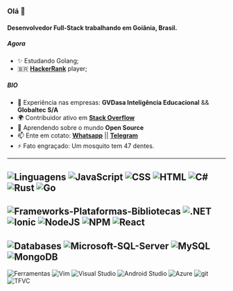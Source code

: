 ### Olá 👋

#### Desenvolvedor Full-Stack trabalhando em Goiânia, Brasil.

##### Agora

- ✨ Estudando Golang;
- 🇧🇷 **[HackerRank](https://www.hackerrank.com/lucasquin)** player; 

##### BIO

- 🏢 Experiência nas empresas: **GVDasa Inteligência Educacional** && **Globaltec S/A** 
- 🌍 Contribuidor ativo em **[Stack Overflow](https://pt.stackoverflow.com/users/189583/lucas-lopes)**
- 🌱 Aprendendo sobre o mundo **Open Source**
- 📫 Ente em cotato: **[Whatsapp](https://wa.me/5562995664142)** || **[Telegram](https://t.me/lucasquin)**
- ⚡️ Fato engraçado: Um mosquito tem 47 dentes.

----

![Linguagens](https://img.shields.io/static/v1?label=&message=Linguagens:&color=111&style=flat-square)
![JavaScript](https://img.shields.io/static/v1?logo=javascript&label=&message=JavaScript&color=36465D&logoColor=AAA&style=flat-square)
![CSS](https://img.shields.io/static/v1?logo=css3&label=&message=CSS&color=36465D&logoColor=AAA&style=flat-square)
![HTML](https://img.shields.io/static/v1?logo=html5&label=&message=HTML&color=36465D&logoColor=AAA&style=flat-square)
![C#](https://img.shields.io/static/v1?logo=c-sharp&label=&message=C%23&color=36465D&logoColor=AAA&style=flat-square)
![Rust](https://img.shields.io/static/v1?logo=rust&label=&message=Rust&color=36465D&logoColor=AAA&style=flat-square)
![Go](https://img.shields.io/static/v1?logo=go&label=&message=Golang&color=36465D&logoColor=AAA&style=flat-square)
----
![Frameworks-Plataformas-Bibliotecas](https://img.shields.io/static/v1?label=&message=Frameworks%2C%20Plataformas%20e%20Bibliotecas:&color=111&style=flat-square)
![.NET](https://img.shields.io/static/v1?logo=.net&label=&message=.NET&color=36465D&logoColor=AAA&style=flat-square)
![Ionic](https://img.shields.io/static/v1?logo=Ionic&label=&message=Ionic&color=36465D&logoColor=AAA&style=flat-square)
![NodeJS](https://img.shields.io/static/v1?logo=node.js&label=&message=.NodeJS&color=36465D&logoColor=AAA&style=flat-square)
![NPM](https://img.shields.io/static/v1?logo=npm&label=&message=NPM&color=36465D&logoColor=AAA&style=flat-square)
![React](https://img.shields.io/static/v1?logo=react&label=&message=React&color=36465D&logoColor=AAA&style=flat-square)
----
![Databases](https://img.shields.io/static/v1?label=&message=Databases:&color=111&style=flat-square)
![Microsoft-SQL-Server](https://img.shields.io/static/v1?logo=microsoft%20sql%20server&label=&message=Microsoft%20SQL%20Server&color=36465D&logoColor=AAA&style=flat-square)
![MySQL](https://img.shields.io/static/v1?logo=mysql&label=&message=MySQL&color=36465D&logoColor=AAA&style=flat-square)
![MongoDB](https://img.shields.io/static/v1?logo=mongodb&label=&message=MongoDB&color=36465D&logoColor=AAA&style=flat-square)
----
![Ferramentas](https://img.shields.io/static/v1?label=&message=Ferramentas:&color=111&style=flat-square)
![Vim](https://img.shields.io/static/v1?logo=vim&label=&message=Vim&color=36465D&logoColor=AAA&style=flat-square)
![Visual Studio](https://img.shields.io/static/v1?logo=visual-studio&label=&message=Visual-Studio&color=36465D&logoColor=AAA&style=flat-square)
![Android Studio](https://img.shields.io/static/v1?logo=android-studio&label=&message=Android-Studio&color=36465D&logoColor=AAA&style=flat-square)
![Azure](https://img.shields.io/static/v1?logo=microsoftazure&label=&message=Azure&color=36465D&logoColor=AAA&style=flat-square)
![git](https://img.shields.io/static/v1?logo=git&label=&message=Git&color=36465D&logoColor=AAA&style=flat-square)
![TFVC](https://img.shields.io/static/v1?logo=microsoftazure&label=&message=TFVC&color=36465D&logoColor=AAA&style=flat-square)
